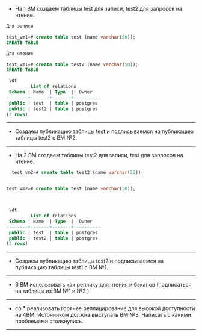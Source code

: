 * На 1 ВМ создаем таблицы test для записи, test2 для запросов на чтение.

```sql
Для записи

test_vm1=# create table test (name varchar(50));
CREATE TABLE

```

```sql
Для чтения

test_vm1=# create table test2 (name varchar(50));
CREATE TABLE

```

```sql
 \dt
         List of relations
 Schema | Name  | Type  |  Owner
--------+-------+-------+----------
 public | test  | table | postgres
 public | test2 | table | postgres
(2 rows)


```

-------------------------------------------------

* Создаем публикацию таблицы test и подписываемся на публикацию таблицы test2 с ВМ №2.


-------------------------------------------------


* На 2 ВМ создаем таблицы test2 для записи, test для запросов на чтение.

```sql
  test_vm2=# create table test2 (name varchar(50));

```

```sql

test_vm2=# create table test (name varchar(50));



```

```sql

 \dt
         List of relations
 Schema | Name  | Type  |  Owner
--------+-------+-------+----------
 public | test  | table | postgres
 public | test2 | table | postgres
(2 rows)


```

--------------------------------------------------

* Создаем публикацию таблицы test2 и подписываемся на публикацию таблицы test1 с ВМ №1.


-------------------------------------------------

* 3 ВМ использовать как реплику для чтения и бэкапов (подписаться на таблицы из ВМ №1 и №2 ).




-----------------------------------------------


* co * реализовать горячее реплицирование для высокой доступности на 4ВМ. Источником должна выступать ВМ №3. Написать с какими проблемами столкнулись.
 
    
 
--------------------------------------------
